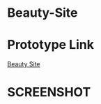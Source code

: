 # Beauty-Site

# Prototype Link
[Beauty Site](https://www.figma.com/file/it0BlU6zJjg6HyB1qnZeBi/beauty-site?type=design&node-id=0-1&mode=design&t=UKaQVcmYevMCoZbM-0)

# SCREENSHOT